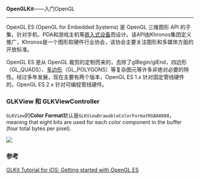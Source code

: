**OpenGLKit**——入门OpenGL

-----

OpenGL ES (OpenGL for Embedded Systems) 是 OpenGL 三维图形 API 的子集，针对手机、PDA和游戏主机等[嵌入式设备](https://baike.baidu.com/item/%E5%B5%8C%E5%85%A5%E5%BC%8F%E8%AE%BE%E5%A4%87/10055189)而设计。该API由Khronos集团定义推广，Khronos是一个图形软硬件行业协会，该协会主要关注图形和多媒体方面的开放标准。



OpenGL ES 是从 OpenGL 裁剪的定制而来的，去除了glBegin/glEnd，四边形（GL_QUADS）、[多边形](https://baike.baidu.com/item/%E5%A4%9A%E8%BE%B9%E5%BD%A2)（GL_POLYGONS）等复杂图元等许多非绝对必要的特性。经过多年发展，现在主要有两个版本，OpenGL ES 1.x 针对固定管线硬件的，OpenGL ES 2.x 针对可编程管线硬件。



### GLKView 和 GLKViewController



`GLKView`的**Color Format**默认是`GLKViewDrawableColorFormatRGBA8888`，meaning that eight bits are used for each color component in the buffer (four total bytes per pixel).







![](https://ws2.sinaimg.cn/large/006tNc79gy1fzq1aecuz3g30ag0ikhdt.gif)



### 参考

[GLKit Tutorial for iOS: Getting started with OpenGL ES](https://www.raywenderlich.com/5146-glkit-tutorial-for-ios-getting-started-with-opengl-es)